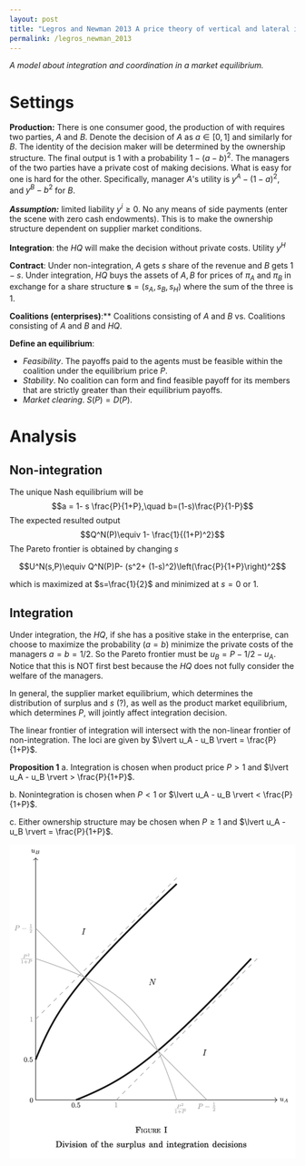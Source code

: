 ```yaml
---
layout: post
title: "Legros and Newman 2013 A price theory of vertical and lateral integration"
permalink: /legros_newman_2013
---
```


*A model about integration and coordination in a market equilibrium.*
# Settings
**Production:**
There is one consumer good, the production of with requires two parties, $A$ and $B$. Denote the decision of $A$ as $a\in [0,1]$ and similarly for $B$. The identity of the decision maker will be determined by the ownership structure. The final output is $1$ with a probability $1-(a-b)^2$.
The managers of the two parties have a private cost of making decisions. What is easy for one is hard for the other. Specifically, manager $A$'s utility is $y^A - (1-a)^2$, and $y^B - b^2$ for $B$.

***Assumption:*** limited liability $y^i \geq 0$. No any means of side payments (enter the scene with zero cash endowments). This is to make the ownership structure dependent on supplier market conditions.

**Integration**: the $HQ$ will make the decision without private costs. Utility $y^H$

**Contract**: Under non-integration, $A$ gets $s$ share of the revenue and $B$ gets $1-s$. Under integration, $HQ$ buys the assets of $A,B$ for prices of $\pi_A$ and $\pi_B$ in exchange for a share structure $\mathbf{s} = (s_A,s_B,s_H)$ where the sum of the three is $1$.

**Coalitions (enterprises)**:** Coalitions consisting of $A$ and $B$ vs. Coalitions consisting of $A$ and $B$ and $HQ$.


**Define an equilibrium**:
- *Feasibility*. The payoffs paid to the agents must be feasible within the coalition under the equilibrium price $P$.
- *Stability*. No coalition can form and find feasible payoff for its members that are strictly greater than their equilibrium payoffs.
- *Market clearing*. $S(P) = D(P)$.

# Analysis
## Non-integration
The unique Nash equilibrium will be
$$a = 1- s \frac{P}{1+P},\quad b=(1-s)\frac{P}{1-P}$$
The expected resulted output
$$Q^N(P)\equiv 1- \frac{1}{(1+P)^2}$$
The Pareto frontier is obtained by changing $s$

$$U^N(s,P)\equiv Q^N(P)P- (s^2+ (1-s)^2)\left(\frac{P}{1+P}\right)^2$$

which is maximized at $s=\frac{1}{2}$ and minimized at $s=0$ or $1$.
## Integration
Under integration, the $HQ$, if she has a positive stake in the enterprise, can choose to maximize the probability $(a=b)$ minimize the private costs of the managers $a=b=1/2$. So the Pareto frontier must be $u_B = P-1/2-u_A$. Notice that this is NOT first best because the $HQ$ does not fully consider the welfare of the managers.

In general, the supplier market equilibrium, which determines the distribution of surplus and $s$ (?), as well as the product market equilibrium, which determines $P$, will jointly affect integration decision.

The linear frontier of integration will intersect with the non-linear frontier of non-integration. The loci are given by $\lvert u_A - u_B \rvert = \frac{P}{1+P}$.

**Proposition 1**
a. Integration is chosen when product price $P > 1$ and 
   $\lvert u_A - u_B \rvert > \frac{P}{1+P}$.

b. Nonintegration is chosen when $P < 1$ or 
   $\lvert u_A - u_B \rvert < \frac{P}{1+P}$.

c. Either ownership structure may be chosen when $P \geq 1$ 
   and $\lvert u_A - u_B \rvert = \frac{P}{1+P}$.


![pareto frontier](https://github.com/HubertYHZhang/HubertYHZhang.github.io/blob/main/images/SCR-20250227-qiac.png)
